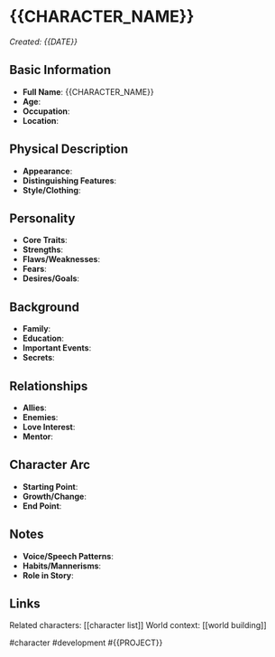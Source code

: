 # {{CHARACTER_NAME}}

*Created: {{DATE}}*

## Basic Information
- **Full Name**: {{CHARACTER_NAME}}
- **Age**: 
- **Occupation**: 
- **Location**: 

## Physical Description
- **Appearance**: 
- **Distinguishing Features**: 
- **Style/Clothing**: 

## Personality
- **Core Traits**: 
- **Strengths**: 
- **Flaws/Weaknesses**: 
- **Fears**: 
- **Desires/Goals**: 

## Background
- **Family**: 
- **Education**: 
- **Important Events**: 
- **Secrets**: 

## Relationships
- **Allies**: 
- **Enemies**: 
- **Love Interest**: 
- **Mentor**: 

## Character Arc
- **Starting Point**: 
- **Growth/Change**: 
- **End Point**: 

## Notes
- **Voice/Speech Patterns**: 
- **Habits/Mannerisms**: 
- **Role in Story**: 

## Links
Related characters: [[character list]]
World context: [[world building]]

#character #development #{{PROJECT}}